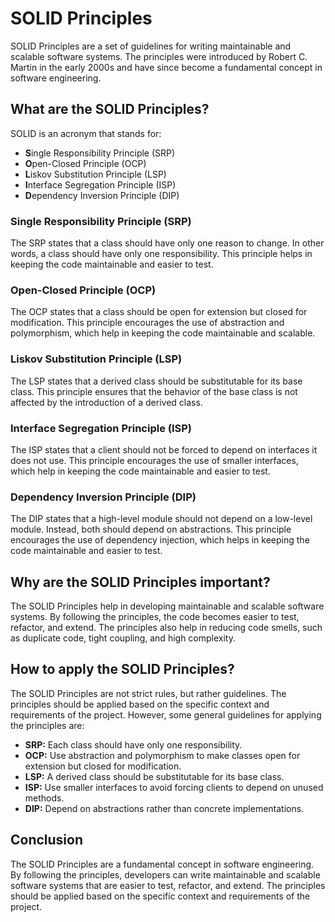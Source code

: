 # SOLID Principles

SOLID Principles are a set of guidelines for writing maintainable and scalable software systems. The
principles were introduced by Robert C. Martin in the early 2000s and have since become a
fundamental concept in software engineering.

## What are the SOLID Principles?

SOLID is an acronym that stands for:

- **S**ingle Responsibility Principle (SRP)
- **O**pen-Closed Principle (OCP)
- **L**iskov Substitution Principle (LSP)
- **I**nterface Segregation Principle (ISP)
- **D**ependency Inversion Principle (DIP)

### Single Responsibility Principle (SRP)

The SRP states that a class should have only one reason to change. In other words, a class should
have only one responsibility. This principle helps in keeping the code maintainable and easier to
test.

### Open-Closed Principle (OCP)

The OCP states that a class should be open for extension but closed for modification. This principle
encourages the use of abstraction and polymorphism, which help in keeping the code maintainable and
scalable.

### Liskov Substitution Principle (LSP)

The LSP states that a derived class should be substitutable for its base class. This principle
ensures that the behavior of the base class is not affected by the introduction of a derived class.

### Interface Segregation Principle (ISP)

The ISP states that a client should not be forced to depend on interfaces it does not use. This
principle encourages the use of smaller interfaces, which help in keeping the code maintainable and
easier to test.

### Dependency Inversion Principle (DIP)

The DIP states that a high-level module should not depend on a low-level module. Instead, both
should depend on abstractions. This principle encourages the use of dependency injection, which
helps in keeping the code maintainable and easier to test.

## Why are the SOLID Principles important?

The SOLID Principles help in developing maintainable and scalable software systems. By following the
principles, the code becomes easier to test, refactor, and extend. The principles also help in
reducing code smells, such as duplicate code, tight coupling, and high complexity.

## How to apply the SOLID Principles?

The SOLID Principles are not strict rules, but rather guidelines. The principles should be applied
based on the specific context and requirements of the project. However, some general guidelines for
applying the principles are:

- **SRP:** Each class should have only one responsibility.
- **OCP:** Use abstraction and polymorphism to make classes open for extension but closed for
  modification.
- **LSP:** A derived class should be substitutable for its base class.
- **ISP:** Use smaller interfaces to avoid forcing clients to depend on unused methods.
- **DIP:** Depend on abstractions rather than concrete implementations.

## Conclusion

The SOLID Principles are a fundamental concept in software engineering. By following the principles,
developers can write maintainable and scalable software systems that are easier to test, refactor,
and extend. The principles should be applied based on the specific context and requirements of the
project.
